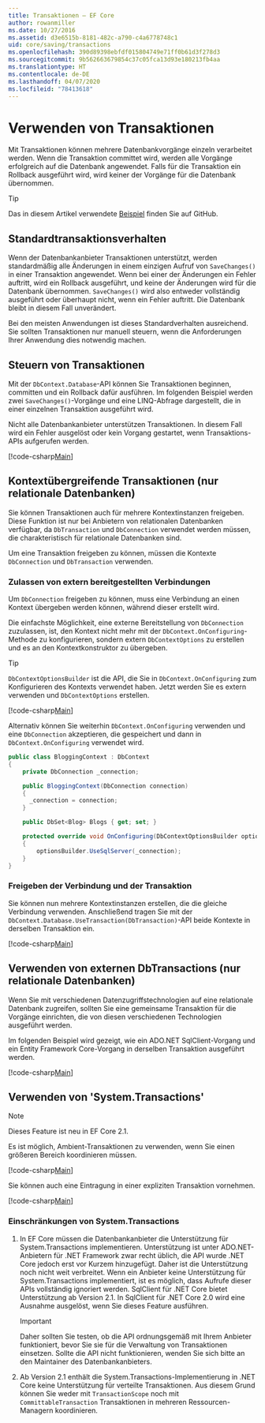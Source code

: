 ```yaml
---
title: Transaktionen – EF Core
author: rowanmiller
ms.date: 10/27/2016
ms.assetid: d3e6515b-8181-482c-a790-c4a6778748c1
uid: core/saving/transactions
ms.openlocfilehash: 390d89398ebfdf015804749e71ff0b61d3f278d3
ms.sourcegitcommit: 9b562663679854c37c05fca13d93e180213fb4aa
ms.translationtype: HT
ms.contentlocale: de-DE
ms.lasthandoff: 04/07/2020
ms.locfileid: "78413618"
---
```

# <a name="using-transactions"></a>Verwenden von Transaktionen

Mit Transaktionen können mehrere Datenbankvorgänge einzeln verarbeitet werden. Wenn die Transaktion committet wird, werden alle Vorgänge erfolgreich auf die Datenbank angewendet. Falls für die Transaktion ein Rollback ausgeführt wird, wird keiner der Vorgänge für die Datenbank übernommen.

> [!TIP]  
> Das in diesem Artikel verwendete [Beispiel](https://github.com/dotnet/EntityFramework.Docs/tree/master/samples/core/Saving/Transactions/) finden Sie auf GitHub.

## <a name="default-transaction-behavior"></a>Standardtransaktionsverhalten

Wenn der Datenbankanbieter Transaktionen unterstützt, werden standardmäßig alle Änderungen in einem einzigen Aufruf von `SaveChanges()` in einer Transaktion angewendet. Wenn bei einer der Änderungen ein Fehler auftritt, wird ein Rollback ausgeführt, und keine der Änderungen wird für die Datenbank übernommen. `SaveChanges()` wird also entweder vollständig ausgeführt oder überhaupt nicht, wenn ein Fehler auftritt. Die Datenbank bleibt in diesem Fall unverändert.

Bei den meisten Anwendungen ist dieses Standardverhalten ausreichend. Sie sollten Transaktionen nur manuell steuern, wenn die Anforderungen Ihrer Anwendung dies notwendig machen.

## <a name="controlling-transactions"></a>Steuern von Transaktionen

Mit der `DbContext.Database`-API können Sie Transaktionen beginnen, committen und ein Rollback dafür ausführen. Im folgenden Beispiel werden zwei `SaveChanges()`-Vorgänge und eine LINQ-Abfrage dargestellt, die in einer einzelnen Transaktion ausgeführt wird.

Nicht alle Datenbankanbieter unterstützen Transaktionen. In diesem Fall wird ein Fehler ausgelöst oder kein Vorgang gestartet, wenn Transaktions-APIs aufgerufen werden.

[!code-csharp[Main](../../../samples/core/Saving/Transactions/ControllingTransaction/Sample.cs?name=Transaction&highlight=3,17,18,19)]

## <a name="cross-context-transaction-relational-databases-only"></a>Kontextübergreifende Transaktionen (nur relationale Datenbanken)

Sie können Transaktionen auch für mehrere Kontextinstanzen freigeben. Diese Funktion ist nur bei Anbietern von relationalen Datenbanken verfügbar, da `DbTransaction` und `DbConnection` verwendet werden müssen, die charakteristisch für relationale Datenbanken sind.

Um eine Transaktion freigeben zu können, müssen die Kontexte `DbConnection` und `DbTransaction` verwenden.

### <a name="allow-connection-to-be-externally-provided"></a>Zulassen von extern bereitgestellten Verbindungen

Um `DbConnection` freigeben zu können, muss eine Verbindung an einen Kontext übergeben werden können, während dieser erstellt wird.

Die einfachste Möglichkeit, eine externe Bereitstellung von `DbConnection` zuzulassen, ist, den Kontext nicht mehr mit der `DbContext.OnConfiguring`-Methode zu konfigurieren, sondern extern `DbContextOptions` zu erstellen und es an den Kontextkonstruktor zu übergeben.

> [!TIP]  
> `DbContextOptionsBuilder` ist die API, die Sie in `DbContext.OnConfiguring` zum Konfigurieren des Kontexts verwendet haben. Jetzt werden Sie es extern verwenden und `DbContextOptions` erstellen.

[!code-csharp[Main](../../../samples/core/Saving/Transactions/SharingTransaction/Sample.cs?name=Context&highlight=3,4,5)]

Alternativ können Sie weiterhin `DbContext.OnConfiguring` verwenden und eine `DbConnection` akzeptieren, die gespeichert und dann in `DbContext.OnConfiguring` verwendet wird.

``` csharp
public class BloggingContext : DbContext
{
    private DbConnection _connection;

    public BloggingContext(DbConnection connection)
    {
      _connection = connection;
    }

    public DbSet<Blog> Blogs { get; set; }

    protected override void OnConfiguring(DbContextOptionsBuilder optionsBuilder)
    {
        optionsBuilder.UseSqlServer(_connection);
    }
}
```

### <a name="share-connection-and-transaction"></a>Freigeben der Verbindung und der Transaktion

Sie können nun mehrere Kontextinstanzen erstellen, die die gleiche Verbindung verwenden. Anschließend tragen Sie mit der `DbContext.Database.UseTransaction(DbTransaction)`-API beide Kontexte in derselben Transaktion ein.

[!code-csharp[Main](../../../samples/core/Saving/Transactions/SharingTransaction/Sample.cs?name=Transaction&highlight=1,2,3,7,16,23,24,25)]

## <a name="using-external-dbtransactions-relational-databases-only"></a>Verwenden von externen DbTransactions (nur relationale Datenbanken)

Wenn Sie mit verschiedenen Datenzugriffstechnologien auf eine relationale Datenbank zugreifen, sollten Sie eine gemeinsame Transaktion für die Vorgänge einrichten, die von diesen verschiedenen Technologien ausgeführt werden.

Im folgenden Beispiel wird gezeigt, wie ein ADO.NET SqlClient-Vorgang und ein Entity Framework Core-Vorgang in derselben Transaktion ausgeführt werden.

[!code-csharp[Main](../../../samples/core/Saving/Transactions/ExternalDbTransaction/Sample.cs?name=Transaction&highlight=4,10,21,26,27,28)]

## <a name="using-systemtransactions"></a>Verwenden von 'System.Transactions'

> [!NOTE]  
> Dieses Feature ist neu in EF Core 2.1.

Es ist möglich, Ambient-Transaktionen zu verwenden, wenn Sie einen größeren Bereich koordinieren müssen.

[!code-csharp[Main](../../../samples/core/Saving/Transactions/AmbientTransaction/Sample.cs?name=Transaction&highlight=1,2,3,26,27,28)]

Sie können auch eine Eintragung in einer expliziten Transaktion vornehmen.

[!code-csharp[Main](../../../samples/core/Saving/Transactions/CommitableTransaction/Sample.cs?name=Transaction&highlight=1,15,28,29,30)]

### <a name="limitations-of-systemtransactions"></a>Einschränkungen von System.Transactions  

1. In EF Core müssen die Datenbankanbieter die Unterstützung für System.Transactions implementieren. Unterstützung ist unter ADO.NET-Anbietern für .NET Framework zwar recht üblich, die API wurde .NET Core jedoch erst vor Kurzem hinzugefügt. Daher ist die Unterstützung noch nicht weit verbreitet. Wenn ein Anbieter keine Unterstützung für System.Transactions implementiert, ist es möglich, dass Aufrufe dieser APIs vollständig ignoriert werden. SqlClient für .NET Core bietet Unterstützung ab Version 2.1. In SqlClient für .NET Core 2.0 wird eine Ausnahme ausgelöst, wenn Sie dieses Feature ausführen.

   > [!IMPORTANT]  
   > Daher sollten Sie testen, ob die API ordnungsgemäß mit Ihrem Anbieter funktioniert, bevor Sie sie für die Verwaltung von Transaktionen einsetzen. Sollte die API nicht funktionieren, wenden Sie sich bitte an den Maintainer des Datenbankanbieters.

2. Ab Version 2.1 enthält die System.Transactions-Implementierung in .NET Core keine Unterstützung für verteilte Transaktionen. Aus diesem Grund können Sie weder mit `TransactionScope` noch mit `CommittableTransaction` Transaktionen in mehreren Ressourcen-Managern koordinieren.
